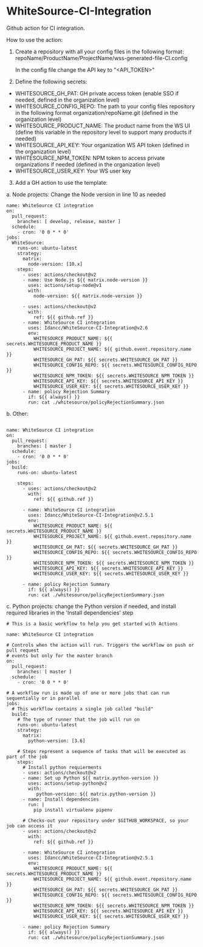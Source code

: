 # WhiteSource-CI-Integration

Github action for CI integration.

How to use the action:
1. Create a repository with all your config files in the following format:
      repoName/ProductName/ProjectName/wss-generated-file-CI.config
      
      In the config file change the API key to "<API_TOKEN>" 
      
2. Define the following secrets:

* WHITESOURCE_GH_PAT:       GH private access token (enable SSO if needed, defined in the organization level)
* WHITESOURCE_CONFIG_REPO:  The path to your config files repository in the following format organization/repoName.git (defined in the organization level)
* WHITESOURCE_PRODUCT_NAME: The product name from the WS UI (define this variable in the repository level to support many products if needed)
* WHITESOURCE_API_KEY:      Your organization WS API token (defined in the organization level)
* WHITESOURCE_NPM_TOKEN:    NPM token to access private organizations if needed (defined in the organization level)
* WHITESOURCE_USER_KEY:     Your WS user key

3. Add a GH action to use the template:

a. Node projects: Change the Node version in line 10 as needed
```
name: WhiteSource CI integration
on:
  pull_request:
    branches: [ develop, release, master ]
  schedule:
    - cron: '0 0 * * 0'
jobs:
  WhiteSource:
    runs-on: ubuntu-latest
    strategy:
      matrix:
        node-version: [10.x]
    steps:
      - uses: actions/checkout@v2
      - name: Use Node.js ${{ matrix.node-version }}
        uses: actions/setup-node@v1
        with:
          node-version: ${{ matrix.node-version }}

      - uses: actions/checkout@v2
        with:
          ref: ${{ github.ref }}
      - name: WhiteSource CI integration
        uses: Idancc/WhiteSource-CI-Integration@v2.6
        env:
          WHITESOURCE_PRODUCT_NAME: ${{ secrets.WHITESOURCE_PRODUCT_NAME }}
          WHITESOURCE_PROJECT_NAME: ${{ github.event.repository.name }}
          WHITESOURCE_GH_PAT: ${{ secrets.WHITESOURCE_GH_PAT }}
          WHITESOURCE_CONFIG_REPO: ${{ secrets.WHITESOURCE_CONFIG_REPO }}
          WHITESOURCE_NPM_TOKEN: ${{ secrets.WHITESOURCE_NPM_TOKEN }}
          WHITESOURCE_API_KEY: ${{ secrets.WHITESOURCE_API_KEY }}
          WHITESOURCE_USER_KEY: ${{ secrets.WHITESOURCE_USER_KEY }}
      - name: policy Rejection Summary
        if: ${{ always() }}
        run: cat ./whitesource/policyRejectionSummary.json
```
b. Other:
```

name: WhiteSource CI integration
on:
  pull_request:
    branches: [ master ]
  schedule:
    - cron: '0 0 * * 0'
jobs:
  build:
    runs-on: ubuntu-latest

    steps:
      - uses: actions/checkout@v2
        with:
          ref: ${{ github.ref }}
        
      - name: WhiteSource CI integration
        uses: Idancc/WhiteSource-CI-Integration@v2.5.1
        env:
          WHITESOURCE_PRODUCT_NAME: ${{ secrets.WHITESOURCE_PRODUCT_NAME }}
          WHITESOURCE_PROJECT_NAME: ${{ github.event.repository.name }}
          WHITESOURCE_GH_PAT: ${{ secrets.WHITESOURCE_GH_PAT }}
          WHITESOURCE_CONFIG_REPO: ${{ secrets.WHITESOURCE_CONFIG_REPO }}
          WHITESOURCE_NPM_TOKEN: ${{ secrets.WHITESOURCE_NPM_TOKEN }}
          WHITESOURCE_API_KEY: ${{ secrets.WHITESOURCE_API_KEY }}
          WHITESOURCE_USER_KEY: ${{ secrets.WHITESOURCE_USER_KEY }}
        
      - name: policy Rejection Summary
        if: ${{ always() }}
        run: cat ./whitesource/policyRejectionSummary.json
```
c. Python projects: change the Python version if needed, and install required  libraries in the 'Install dependencies' step
```
# This is a basic workflow to help you get started with Actions

name: WhiteSource CI integration

# Controls when the action will run. Triggers the workflow on push or pull request
# events but only for the master branch
on:
  pull_request:
    branches: [ master ]
  schedule:
    - cron: '0 0 * * 0'

# A workflow run is made up of one or more jobs that can run sequentially or in parallel
jobs:
  # This workflow contains a single job called "build"
  build:
    # The type of runner that the job will run on
    runs-on: ubuntu-latest
    strategy:
      matrix:
        python-version: [3.6]

    # Steps represent a sequence of tasks that will be executed as part of the job
    steps:
      # Install python requierments 
      - uses: actions/checkout@v2
      - name: Set up Python ${{ matrix.python-version }}
        uses: actions/setup-python@v2
        with:
           python-version: ${{ matrix.python-version }}
      - name: Install dependencies
        run: |
          pip install virtualenv pipenv
          
      # Checks-out your repository under $GITHUB_WORKSPACE, so your job can access it
      - uses: actions/checkout@v2
        with:
          ref: ${{ github.ref }}

      - name: WhiteSource CI integration
        uses: Idancc/WhiteSource-CI-Integration@v2.5.1
        env:
          WHITESOURCE_PRODUCT_NAME: ${{ secrets.WHITESOURCE_PRODUCT_NAME }}
          WHITESOURCE_PROJECT_NAME: ${{ github.event.repository.name }}
          WHITESOURCE_GH_PAT: ${{ secrets.WHITESOURCE_GH_PAT }}
          WHITESOURCE_CONFIG_REPO: ${{ secrets.WHITESOURCE_CONFIG_REPO }}
          WHITESOURCE_NPM_TOKEN: ${{ secrets.WHITESOURCE_NPM_TOKEN }}
          WHITESOURCE_API_KEY: ${{ secrets.WHITESOURCE_API_KEY }}
          WHITESOURCE_USER_KEY: ${{ secrets.WHITESOURCE_USER_KEY }}
        
      - name: policy Rejection Summary
        if: ${{ always() }}
        run: cat ./whitesource/policyRejectionSummary.json
        
```



